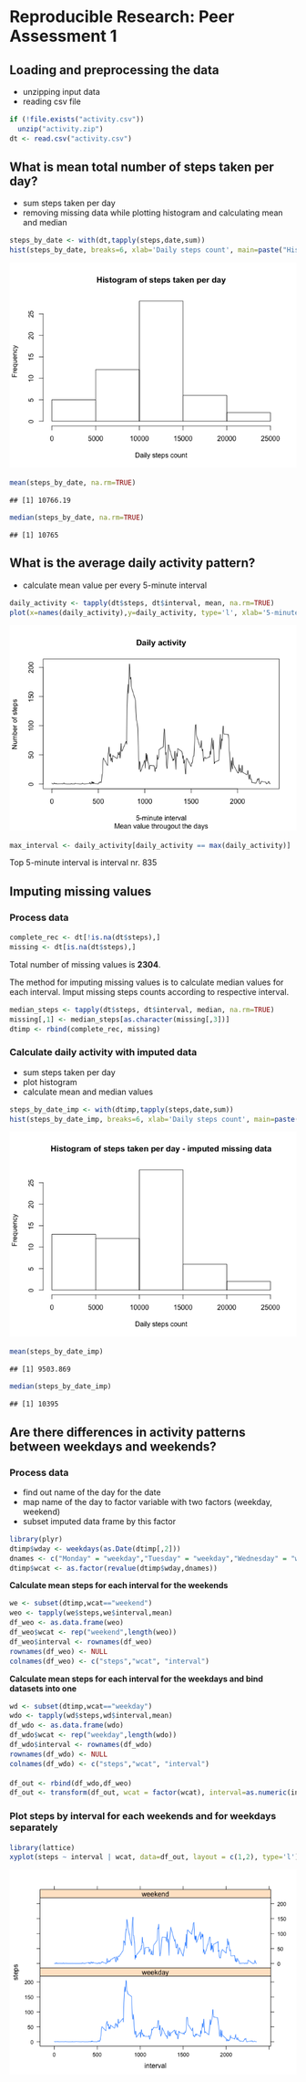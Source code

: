 # Reproducible Research: Peer Assessment 1

## Loading and preprocessing the data
- unzipping input data
- reading csv file

```r
if (!file.exists("activity.csv"))
  unzip("activity.zip")
dt <- read.csv("activity.csv")
```


## What is mean total number of steps taken per day?
- sum steps taken per day
- removing missing data while plotting histogram and calculating mean and median

```r
steps_by_date <- with(dt,tapply(steps,date,sum))
hist(steps_by_date, breaks=6, xlab='Daily steps count', main=paste("Histogram of","steps taken per day"))
```

![](PA1_template_files/figure-html/unnamed-chunk-2-1.png)<!-- -->

```r
mean(steps_by_date, na.rm=TRUE)
```

```
## [1] 10766.19
```

```r
median(steps_by_date, na.rm=TRUE)
```

```
## [1] 10765
```

## What is the average daily activity pattern?
- calculate mean value per every 5-minute interval

```r
daily_activity <- tapply(dt$steps, dt$interval, mean, na.rm=TRUE)
plot(x=names(daily_activity),y=daily_activity, type='l', xlab='5-minute interval', ylab='Number of steps', main='Daily activity', sub='Mean value througout the days')
```

![](PA1_template_files/figure-html/unnamed-chunk-3-1.png)<!-- -->

```r
max_interval <- daily_activity[daily_activity == max(daily_activity)]
```

Top 5-minute interval is interval nr. 835

## Imputing missing values
### Process data

```r
complete_rec <- dt[!is.na(dt$steps),]
missing <- dt[is.na(dt$steps),]
```
Total number of missing values is **2304**.

The method for imputing missing values is to calculate median values for each interval.
Imput missing steps counts according to respective interval.

```r
median_steps <- tapply(dt$steps, dt$interval, median, na.rm=TRUE)
missing[,1] <- median_steps[as.character(missing[,3])]
dtimp <- rbind(complete_rec, missing)
```


### Calculate daily activity with imputed data
- sum steps taken per day
- plot histogram
- calculate mean and median values

```r
steps_by_date_imp <- with(dtimp,tapply(steps,date,sum))
hist(steps_by_date_imp, breaks=6, xlab='Daily steps count', main=paste("Histogram of","steps taken per day - imputed missing data"))
```

![](PA1_template_files/figure-html/unnamed-chunk-6-1.png)<!-- -->

```r
mean(steps_by_date_imp)
```

```
## [1] 9503.869
```

```r
median(steps_by_date_imp)
```

```
## [1] 10395
```

## Are there differences in activity patterns between weekdays and weekends?
### Process data
- find out name of the day for the date
- map name of the day to factor variable with two factors (weekday, weekend)
- subset imputed data frame by this factor

```r
library(plyr)
dtimp$wday <- weekdays(as.Date(dtimp[,2]))
dnames <- c("Monday" = "weekday","Tuesday" = "weekday","Wednesday" = "weekday","Thursday" = "weekday","Friday" = "weekday","Saturday" = "weekend","Sunday" = "weekend")
dtimp$wcat <- as.factor(revalue(dtimp$wday,dnames))
```

**Calculate mean steps for each interval for the weekends**

```r
we <- subset(dtimp,wcat=="weekend")
weo <- tapply(we$steps,we$interval,mean)
df_weo <- as.data.frame(weo)
df_weo$wcat <- rep("weekend",length(weo))
df_weo$interval <- rownames(df_weo)
rownames(df_weo) <- NULL
colnames(df_weo) <- c("steps","wcat", "interval")
```

**Calculate mean steps for each interval for the weekdays and bind datasets into one**

```r
wd <- subset(dtimp,wcat=="weekday")
wdo <- tapply(wd$steps,wd$interval,mean)
df_wdo <- as.data.frame(wdo)
df_wdo$wcat <- rep("weekday",length(wdo))
df_wdo$interval <- rownames(df_wdo)
rownames(df_wdo) <- NULL
colnames(df_wdo) <- c("steps","wcat", "interval")

df_out <- rbind(df_wdo,df_weo)
df_out <- transform(df_out, wcat = factor(wcat), interval=as.numeric(interval))
```

### Plot steps by interval for each weekends and for weekdays separately

```r
library(lattice)
xyplot(steps ~ interval | wcat, data=df_out, layout = c(1,2), type='l')
```

![](PA1_template_files/figure-html/unnamed-chunk-10-1.png)<!-- -->
